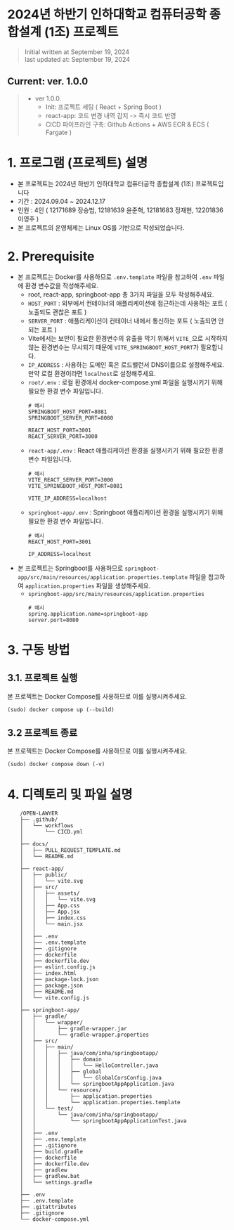 # 2024년 하반기 인하대학교 컴퓨터공학 종합설계 (1조) 프로젝트

> Initial written at September 19, 2024 <br/>
> last updated at: September 19, 2024


## Current: ver. 1.0.0<br/>
>* ver 1.0.0.
>   * Init: 프로젝트 세팅 ( React + Spring Boot )
>   * react-app: 코드 변경 내역 감지 -> 즉시 코드 반영
>   * CICD 파이프라인 구축: Github Actions + AWS ECR & ECS ( Fargate )

# 1. 프로그램 (프로젝트) 설명

- 본 프로젝트는 2024년 하반기 인하대학교 컴퓨터공학 종합설계 (1조) 프로젝트입니다
- 기간 : 2024.09.04 ~ 2024.12.17
- 인원 : 4인 ( 12171689 장승범, 12181639 윤준혁, 12181683 정재현, 12201836 이영주 )
- 본 프로젝트의 운영체제는 Linux OS를 기반으로 작성되었습니다.

# 2. Prerequisite

- 본 프로젝트는 Docker를 사용하므로 `.env.template` 파일을 참고하여 `.env` 파일에 환경 변수값을 작성해주세요.
    - root, react-app, springboot-app 총 3가지 파일을 모두 작성해주세요.
    - `HOST_PORT` : 외부에서 컨테이너의 애플리케이션에 접근하는데 사용하는 포트 ( 노출되도 괜찮은 포트 )
    - `SERVER_PORT` : 애플리케이션이 컨테이너 내에서 통신하는 포트 ( 노출되면 안되는 포트 )
    - Vite에서는 보안이 필요한 환경변수의 유출을 막기 위해서 `VITE_`으로 시작하지 않는 환경변수는 무시되기 때문에 `VITE_SPRINGBOOT_HOST_PORT`가 필요합니다.
    - `IP_ADDRESS` : 사용하는 도메인 혹은 로드밸런서 DNS이름으로 설정해주세요. 만약 로컬 환경이라면 `localhost`로 설정해주세요.
    - `root/.env` : 로컬 환경에서 docker-compose.yml 파일을 실행시키기 위해 필요한 환경 변수 파일입니다.
        ```
        # 예시
        SPRINGBOOT_HOST_PORT=8081
        SPRINGBOOT_SERVER_PORT=8080

        REACT_HOST_PORT=3001
        REACT_SERVER_PORT=3000
        ```
    - `react-app/.env` : React 애플리케이션 환경을 실행시키기 위해 필요한 환경 변수 파일입니다.
        ```
        # 예시
        VITE_REACT_SERVER_PORT=3000
        VITE_SPRINGBOOT_HOST_PORT=8081

        VITE_IP_ADDRESS=localhost
        ```
    - `springboot-app/.env` : Springboot 애플리케이션 환경을 실행시키기 위해 필요한 환경 변수 파일입니다.
        ```
        # 예시
        REACT_HOST_PORT=3001

        IP_ADDRESS=localhost
        ```
- 본 프로젝트는 Springboot를 사용하므로 `springboot-app/src/main/resources/application.properties.template` 파일을 참고하여 `application.properties` 파일을 생성해주세요.
    - `springboot-app/src/main/resources/application.properties`
        ```
        # 예시
        spring.application.name=springboot-app
        server.port=8080
        ```

# 3. 구동 방법

## 3.1. 프로젝트 실행

본 프로젝트는 Docker Compose를 사용하므로 이를 실행시켜주세요.

```shell
(sudo) docker compose up (--build)
```

## 3.2 프로젝트 종료

본 프로젝트는 Docker Compose를 사용하므로 이를 실행시켜주세요.

```shell
(sudo) docker compose down (-v)
```

# 4. 디렉토리 및 파일 설명
```
    /OPEN-LAWYER
    ├── .github/
    │   └── workflows
    │       └── CICD.yml 
    │
    ├── docs/
    │   ├── PULL_REQUEST_TEMPLATE.md
    │   └── README.md
    │
    ├── react-app/
    │   ├── public/
    │   │   └── vite.svg
    │   ├── src/
    │   │   ├── assets/
    │   │   │   └── vite.svg
    │   │   ├── App.css
    │   │   ├── App.jsx
    │   │   ├── index.css
    │   │   └── main.jsx
    │   │
    │   ├── .env
    │   ├── .env.template
    │   ├── .gitignore
    │   ├── dockerfile
    │   ├── dockerfile.dev
    │   ├── eslint.config.js
    │   ├── index.html
    │   ├── package-lock.json
    │   ├── package.json
    │   ├── README.md
    │   └── vite.config.js
    │
    ├── springboot-app/
    │   ├── gradle/
    │   │   └── wrapper/
    │   │       ├── gradle-wrapper.jar
    │   │       └── gradle-wrapper.properties
    │   ├── src/
    │   │   ├── main/
    │   │   │   ├── java/com/inha/springbootapp/
    │   │   │   │   ├── domain
    │   │   │   │   │   └── HelloController.java
    │   │   │   │   ├── global
    │   │   │   │   │   └── GlobalCorsConfig.java
    │   │   │   │   └── springbootAppApplication.java
    │   │   │   └── resources/
    │   │   │       ├── application.properties
    │   │   │       └── application.properties.template
    │   │   └── test/
    │   │       └── java/com/inha/springbootapp/
    │   │           └── springbootAppApplicationTest.java
    │   │
    │   ├── .env
    │   ├── .env.template
    │   ├── .gitignore
    │   ├── build.gradle
    │   ├── dockerfile
    │   ├── dockerfile.dev
    │   ├── gradlew
    │   ├── gradlew.bat
    │   └── settings.gradle
    │
    ├── .env
    ├── .env.template
    ├── .gitattributes
    ├── .gitignore
    └── docker-compose.yml
```
